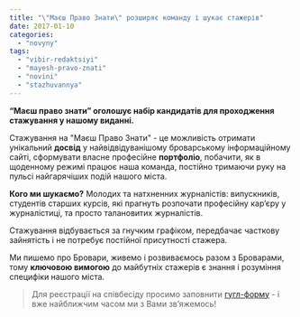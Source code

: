 ```yaml
---
title: "\"Маєш Право Знати\" розширяє команду і шукає стажерів"
date: 2017-01-10
categories: 
  - "novyny"
tags: 
  - "vibir-redaktsiyi"
  - "mayesh-pravo-znati"
  - "novini"
  - "stazhuvannya"
---
```


**“Маєш право знати” оголошує набір кандидатів для проходження стажування у нашому виданні.**

Стажування на "Маєш Право Знати" - це можливість отримати унікальний **досвід** у найвідвідуванішому броварському інформаційному сайті, сформувати власне професійне **портфоліо**, побачити, як в щоденному режимі працює наша команда, постійно тримаючи руку на пульсі найгарячіших подій нашого міста.

**Кого ми шукаємо?** Молодих та натхненних журналістів: випускників, студентів старших курсів, які прагнуть розпочати професійну кар’єру у журналістиці, та просто талановитих журналістів.

Стажування відбувається за гнучким графіком, передбачає часткову зайнятість і не потребує постійної присутності стажера.

Ми пишемо про Бровари, живемо і розвиваємось разом з Броварами, тому **ключовою вимогою** до майбутніх стажерів є знання і розуміння специфіки нашого міста.

> Для реєстрації на співбесіду просимо заповнити [гугл-форму](https://goo.gl/forms/2J9mTYu2lxa98tc92) - і вже найближчим часом ми з Вами зв’яжемось!
